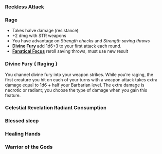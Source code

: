 
### Reckless Attack

### Rage
- Takes halve damage  (resistance)
- +2 dmg with STR weapons
- You have advantage on *Strength checks* and *Strength saving throws*
- **[Divine Fury](https://dnd5e.wikidot.com/barbarian:zealot)** add 1d6+3 to your first attack each round.
- **[Fanatical Focus](https://dnd5e.wikidot.com/barbarian:zealot)** reroll saving throws, must use new result




### Divine Fury { Raging }
You  channel divine fury into your weapon strikes. While you're raging, the first creature you hit on each of your turns with a weapon attack takes extra damage equal to 1d6 + half your Barbarian level. The extra damage is necrotic or radiant; you choose the type of damage when you gain this feature.


### Celestial Revelation Radiant Consumption










### Blessed sleep

### Healing Hands

### Warrior of the Gods

